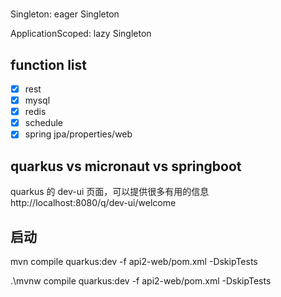 #

##

Singleton: eager Singleton

ApplicationScoped: lazy Singleton
 
## function list

- [x] rest
- [x] mysql
- [x] redis
- [x] schedule
- [x] spring jpa/properties/web

## quarkus vs micronaut vs springboot

quarkus 的 dev-ui 页面，可以提供很多有用的信息 http://localhost:8080/q/dev-ui/welcome

## 启动

mvn compile quarkus:dev -f api2-web/pom.xml -DskipTests

.\mvnw compile quarkus:dev -f api2-web/pom.xml -DskipTests

